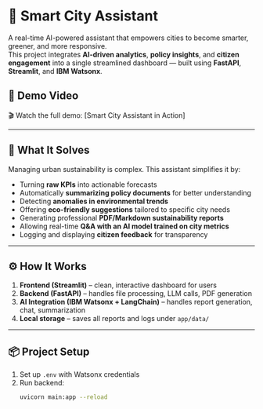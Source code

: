 # 🌆 Smart City Assistant

A real-time AI-powered assistant that empowers cities to become smarter, greener, and more responsive.  
This project integrates **AI-driven analytics**, **policy insights**, and **citizen engagement** into a single streamlined dashboard — built using **FastAPI**, **Streamlit**, and **IBM Watsonx**.

## 🎥 Demo Video  
🎬 Watch the full demo: [Smart City Assistant in Action]

---

## 🧭 What It Solves

Managing urban sustainability is complex. This assistant simplifies it by:

- Turning **raw KPIs** into actionable forecasts  
- Automatically **summarizing policy documents** for better understanding  
- Detecting **anomalies in environmental trends**  
- Offering **eco-friendly suggestions** tailored to specific city needs  
- Generating professional **PDF/Markdown sustainability reports**  
- Allowing real-time **Q&A with an AI model trained on city metrics**  
- Logging and displaying **citizen feedback** for transparency

---

## ⚙️ How It Works

1. **Frontend (Streamlit)** – clean, interactive dashboard for users  
2. **Backend (FastAPI)** – handles file processing, LLM calls, PDF generation  
3. **AI Integration (IBM Watsonx + LangChain)** – handles report generation, chat, summarization  
4. **Local storage** – saves all reports and logs under `app/data/`

---

## 📦 Project Setup

1. Set up `.env` with Watsonx credentials
2. Run backend:
   ```bash
   uvicorn main:app --reload
